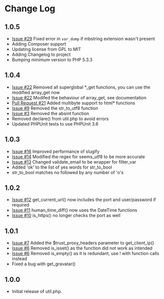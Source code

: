 Change Log
==========

1.0.5
-----

* [Issue #29](https://github.com/brandonwamboldt/utilphp/issues/29) Fixed error in `var_dump` if mbstring extension wasn't present
* Adding Composer support
* Updating license from GPL to MIT
* Adding Changelog to project
* Bumping minimum version to PHP 5.3.3

1.0.4
-----

* [Issue #22](https://github.com/brandonwamboldt/utilphp/issues/22) Removed all superglobal *_get functions, you can use the modified array_get now
* [Issue #22](https://github.com/brandonwamboldt/utilphp/issues/22) Modifed the behaviour of array_get, see documentation
* [Pull Request #21](https://github.com/brandonwamboldt/utilphp/pull/21) Added multibyte support to html* functions
* [Issue #9](https://github.com/brandonwamboldt/utilphp/issues/9) Removed the str_to_utf8 function
* [Issue #3](https://github.com/brandonwamboldt/utilphp/issues/3) Removed the absint function
* Removed declare() from util.php to avoid errors
* Updated PHPUnit tests to use PHPUnit 3.6

1.0.3
-----

* [Issue #16](https://github.com/brandonwamboldt/utilphp/issues/16) Improved performance of slugify
* [Issue #14](https://github.com/brandonwamboldt/utilphp/issues/14) Modified the regex for seems_utf8 to be more accurate
* [Issue #13](https://github.com/brandonwamboldt/utilphp/issues/13) Changed validate_email to be wrapper for filter_var
* Added 'ok' to the list of yes words for str_to_bool
* str_to_bool matches no followed by any number of 'o's

1.0.2
-----

* [Issue #12](https://github.com/brandonwamboldt/utilphp/issues/12) get_current_url() now includes the port and user/password if required
* [Issue #11](https://github.com/brandonwamboldt/utilphp/issues/11) human_time_diff() now uses the DateTime functions
* [Issue #10](https://github.com/brandonwamboldt/utilphp/issues/10) is_https() no longer checks the port as well

1.0.1
-----

* [Issue #7](https://github.com/brandonwamboldt/utilphp/issues/7) Added the $trust_proxy_headers parameter to get_client_ip()
* [Issue #6](https://github.com/brandonwamboldt/utilphp/issues/6) Removed is_isset() as the function did not work as intended
* [Issue #6](https://github.com/brandonwamboldt/utilphp/issues/6) Removed is_empty() as it is redundant, use ! with function calls instead
* Fixed a bug with get_gravatar()

1.0.0
-----

* Initial release of util.php.